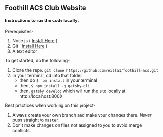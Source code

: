 ## Foothill ACS Club Website

#### Instructions to run the code locally:

Prerequisites-
1. Node.js ( [Install Here](https://nodejs.org/en/download/) )
2. Git ( [Install Here](https://git-scm.com/book/en/v2/Getting-Started-Installing-Git) )
3. A text editor

To get started, do the following-
1. Clone the repo. `git clone https://github.com/eilla1/foothill-acs.git`
2. In your terminal, cd into that folder.
    - then do `$ npm install` in your terminal
    - then, `$ npm install -g gatsby-cli`
    - then, `gatsby develop` which will run the site locally at http://localhost:8000

Best practices when working on this project-
1. Always create your own branch and make your changes there. *Never* push straight to `master`.
2. Don't make changes on files not assigned to you to avoid merge conflicts.


